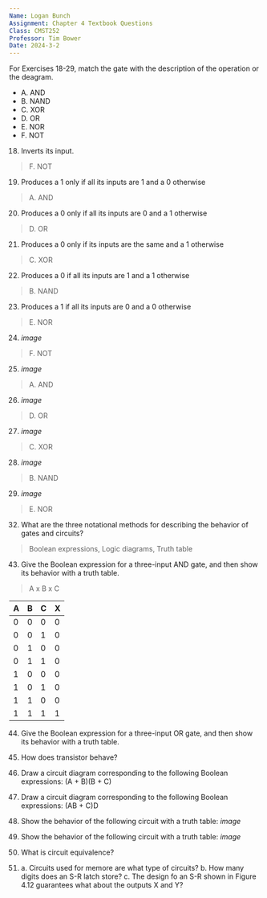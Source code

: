 ```yaml
---
Name: Logan Bunch
Assignment: Chapter 4 Textbook Questions
Class: CMST252
Professor: Tim Bower
Date: 2024-3-2
---
```


For Exercises 18-29, match the gate with the description of the operation or the deagram.

- A. AND
- B. NAND
- C. XOR
- D. OR
- E. NOR
- F. NOT

18. Inverts its input.
> F. NOT

19. Produces a 1 only if all its inputs are 1 and a 0 otherwise
> A. AND

20. Produces a 0 only if all its inputs are 0 and a 1 otherwise
> D. OR

21. Produces a 0 only if its inputs are the same and a 1 otherwise
> C. XOR

22. Produces a 0 if all its inputs are 1 and a 1 otherwise
> B. NAND

23. Produces a 1 if all its inputs are 0 and a 0 otherwise
> E. NOR

24. _image_
> F. NOT

25. _image_
> A. AND

26. _image_
> D. OR

27. _image_
> C. XOR

28. _image_
> B. NAND

29. _image_
> E. NOR

32. What are the three notational methods for describing the behavior of gates and circuits?
> Boolean expressions, Logic diagrams, Truth table

43. Give the Boolean expression for a three-input AND gate, and then show its behavior with a truth table.
> A x B x C

| A    | B    | C    | X    |
|---------------- | --------------- | --------------- | --------------- |
| 0    | 0    | 0    | 0    |
| 0    | 0   | 1   | 0   |
| 0   | 1   | 0   | 0   |
| 0 | 1   | 1   | 0   |
| 1 | 0   | 0   | 0   |
| 1 | 0   | 1   | 0   |
| 1 | 1   | 0   | 0   |
| 1 | 1   | 1   | 1   |


44. Give the Boolean expression for a three-input OR gate, and then show its behavior with a truth table.

46. How does transistor behave?

55. Draw a circuit diagram corresponding to the following Boolean expressions: (A + B)(B + C)

56. Draw a circuit diagram corresponding to the following Boolean expressions: (AB + C)D

59. Show the behavior of the following circuit with a truth table: _image_

62. Show the behavior of the following circuit with a truth table: _image_

63. What is circuit equivalence?

68. a. Circuits used for memore are what type of circuits?
    b. How many digits does an S-R latch store?
    c. The design fo an S-R shown in Figure 4.12 guarantees what about the outputs X and Y?

